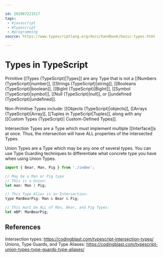 ```yaml
---

id: 202007221517
tags:
 - #javascript
 - #typescript
 - #programming
source: https://www.typescriptlang.org/docs/handbook/basic-types.html

---
```


# Types in TypeScript
Primitive [[Types (TypeScript)|Types]] are any Type that is not a [[Numbers (TypeScript)|number]], [[Strings (TypeScript)|string]], [[Booleans (TypeScript)|boolean]], [[BigInt (TypeScript)|BigInt]], [[Symbol (TypeScript)|symbol]], [[Null (TypeScript)|null]], or [[undefined (TypeScript)|undefined]]. 

Non-Primitive Types include: [[Objects (TypeScript)|objects]], [[Arrays (TypeScript)|Array]], [[Tuples in TypeScript|Tuples]], along with any [[Custom Types (TypeScript)| Custom-Defined Types]].

Intersection Types are a Type which must implement multiple [[Interface]]s at once. Thus, the intersection will have ALL properties of the intersected Types.

Union Types are a Type which may be any one of several types. You can use Type Guarding techniques to differentiate what concrete type you have when using Union Types.

```js
import { Bear, Man, Pig } from './index';

// May be a Man or Pig type
// This is a Union:
let man: Man | Pig;

// This Type Alias is an Intersection:
type ManBearPig: Man & Bear & Pig;

// This must be ALL of Man, Bear, and Pig Types:
let mBP: ManBearPig;
```


## References
Intersection types: https://codingblast.com/typescript-intersection-types/
Unions, Type Guards, and Type Aliases: https://codingblast.com/typescript-union-types-type-guards-type-aliases/

